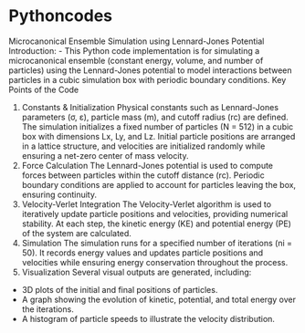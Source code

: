 # Pythoncodes


Microcanonical Ensemble Simulation using Lennard-Jones Potential
Introduction: -
This Python code implementation is for simulating a microcanonical ensemble (constant energy, volume, and number of particles) using the Lennard-Jones potential to model interactions between particles in a cubic simulation box with periodic boundary conditions.
Key Points of the Code
1. Constants & Initialization
Physical constants such as Lennard-Jones parameters (σ, ε), particle mass (m), and cutoff radius (rc) are defined. The simulation initializes a fixed number of particles (N = 512) in a cubic box with dimensions Lx, Ly, and Lz. Initial particle positions are arranged in a lattice structure, and velocities are initialized randomly while ensuring a net-zero center of mass velocity.
2. Force Calculation
The Lennard-Jones potential is used to compute forces between particles within the cutoff distance (rc). Periodic boundary conditions are applied to account for particles leaving the box, ensuring continuity.
3. Velocity-Verlet Integration
The Velocity-Verlet algorithm is used to iteratively update particle positions and velocities, providing numerical stability. At each step, the kinetic energy (KE) and potential energy (PE) of the system are calculated.
4. Simulation
The simulation runs for a specified number of iterations (ni = 50). It records energy values and updates particle positions and velocities while ensuring energy conservation throughout the process.
5. Visualization
Several visual outputs are generated, including:
- 3D plots of the initial and final positions of particles.
- A graph showing the evolution of kinetic, potential, and total energy over the iterations.
- A histogram of particle speeds to illustrate the velocity distribution.

